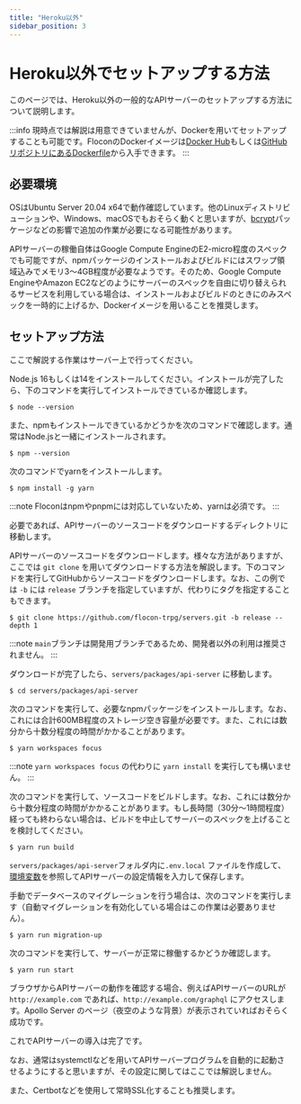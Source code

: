 ```yaml
---
title: "Heroku以外"
sidebar_position: 3
---
```


# Heroku以外でセットアップする方法

このページでは、Heroku以外の一般的なAPIサーバーのセットアップする方法について説明します。

:::info
現時点では解説は用意できていませんが、Dockerを用いてセットアップすることも可能です。FloconのDockerイメージは[Docker Hub](https://hub.docker.com/repository/docker/kizahasi/flocon-api)もしくは[GitHubリポジトリにあるDockerfile](https://github.com/flocon-trpg/servers/tree/main/docker)から入手できます。
:::

## 必要環境

OSはUbuntu Server 20.04 x64で動作確認しています。他のLinuxディストリビューションや、Windows、macOSでもおそらく動くと思いますが、[bcrypt](https://github.com/kelektiv/node.bcrypt.js#nodebcryptjs)パッケージなどの影響で追加の作業が必要になる可能性があります。

APIサーバーの稼働自体はGoogle Compute EngineのE2-micro程度のスペックでも可能ですが、npmパッケージのインストールおよびビルドにはスワップ領域込みでメモリ3～4GB程度が必要なようです。そのため、Google Compute EngineやAmazon EC2などのようにサーバーのスペックを自由に切り替えられるサービスを利用している場合は、インストールおよびビルドのときにのみスペックを一時的に上げるか、Dockerイメージを用いることを推奨します。

## セットアップ方法

ここで解説する作業はサーバー上で行ってください。

Node.js 16もしくは14をインストールしてください。インストールが完了したら、下のコマンドを実行してインストールできているか確認します。

```console
$ node --version
```

また、npmもインストールできているかどうかを次のコマンドで確認します。通常はNode.jsと一緒にインストールされます。

```console
$ npm --version
```

次のコマンドでyarnをインストールします。

```console
$ npm install -g yarn
```

:::note
Floconはnpmやpnpmには対応していないため、yarnは必須です。
:::

必要であれば、APIサーバーのソースコードをダウンロードするディレクトリに移動します。

APIサーバーのソースコードをダウンロードします。様々な方法がありますが、ここでは `git clone` を用いてダウンロードする方法を解説します。下のコマンドを実行してGitHubからソースコードをダウンロードします。なお、この例では `-b` には `release` ブランチを指定していますが、代わりにタグを指定することもできます。

```console
$ git clone https://github.com/flocon-trpg/servers.git -b release --depth 1
```

:::note
`main`ブランチは開発用ブランチであるため、開発者以外の利用は推奨されません。
:::

ダウンロードが完了したら、`servers/packages/api-server` に移動します。

```console
$ cd servers/packages/api-server
```

次のコマンドを実行して、必要なnpmパッケージをインストールします。なお、これには合計600MB程度のストレージ空き容量が必要です。また、これには数分から十数分程度の時間がかかることがあります。

```console
$ yarn workspaces focus 
```

:::note
`yarn workspaces focus` の代わりに `yarn install` を実行しても構いません。
:::

次のコマンドを実行して、ソースコードをビルドします。なお、これには数分から十数分程度の時間がかかることがあります。もし長時間（30分～1時間程度）経っても終わらない場合は、ビルドを中止してサーバーのスペックを上げることを検討してください。

```console
$ yarn run build 
```

`servers/packages/api-server`フォルダ内に`.env.local` ファイルを作成して、[環境変数](../vars)を参照してAPIサーバーの設定情報を入力して保存します。

手動でデータベースのマイグレーションを行う場合は、次のコマンドを実行します（自動マイグレーションを有効化している場合はこの作業は必要ありません）。

```console
$ yarn run migration-up
```

次のコマンドを実行して、サーバーが正常に稼働するかどうか確認します。

```
$ yarn run start
```

ブラウザからAPIサーバーの動作を確認する場合、例えばAPIサーバーのURLが `http://example.com` であれば、`http://example.com/graphql` にアクセスします。Apollo Server のページ（夜空のような背景）が表示されていればおそらく成功です。

これでAPIサーバーの導入は完了です。

なお、通常はsystemctlなどを用いてAPIサーバープログラムを自動的に起動させるようにすると思いますが、その設定に関してはここでは解説しません。

また、Certbotなどを使用して常時SSL化することも推奨します。